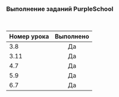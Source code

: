 ### Выполнение заданий PurpleSchool

<br>

| Номер урока | Выполнено |
|:---| :---: |
| 3.8 | Да |
| 3.11 | Да |
| 4.7 | Да |
| 5.9 | Да |
| 6.7 | Да |
